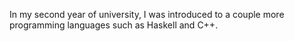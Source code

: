In my second year of university, I was introduced to a couple more programming languages such as Haskell and C++.
